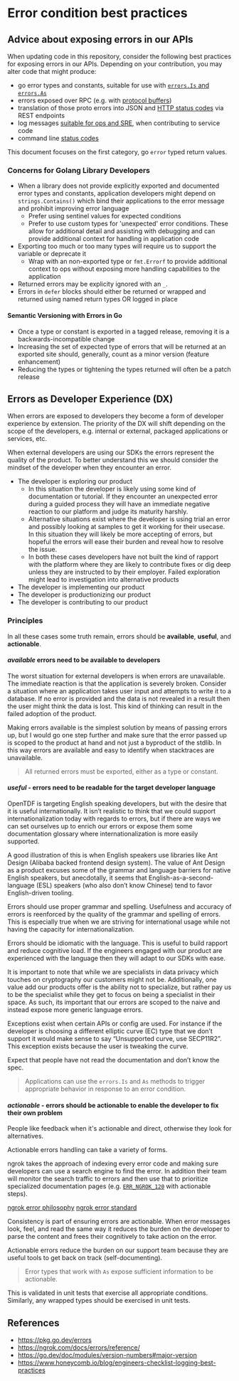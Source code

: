 # Error condition best practices

## Advice about exposing errors in our APIs

When updating code in this repository,
consider the following best practices for exposing errors in our APIs.
Depending on your contribution, you may alter code that might produce:

- go error types and constants, suitable for use with [`errors.Is` and `errors.As`](https://pkg.go.dev/errors)
- errors exposed over RPC (e.g. with [protocol buffers](https://grpc.io/docs/guides/error/))
- translation of those proto errors into JSON and [HTTP status codes](https://developer.mozilla.org/en-US/docs/Web/HTTP/Status) via REST endpoints
- log messages [suitable for ops and SRE](https://www.honeycomb.io/blog/engineers-checklist-logging-best-practices), when contributing to service code
- command line [status codes](https://tldp.org/LDP/abs/html/exitcodes.html)

This document focuses on the first category, go `error` typed return values.

### Concerns for Golang Library Developers

- When a library does not provide explicitly exported and documented error types and constants,
  application developers might depend on `strings.Contains()`
  which bind their applications to the error message and prohibit improving error language
  - Prefer using sentinel values for expected conditions
  - Prefer to use custom types for 'unexpected' error conditions.
    These allow for additional detail and assisting with debugging
    and can provide additional context for handling in application code
- Exporting too much or too many types
  will require us to support the variable or deprecate it
  - Wrap with an non-exported type or `fmt.Errorf` to provide additional context to ops
    without exposing more handling capabilities to the application
- Returned errors may be explicity ignored with an `_`.
- Errors in `defer` blocks should either be returned or wrapped and returned using named return types
  OR logged in place

#### Semantic Versioning with Errors in Go

- Once a type or constant is exported in a tagged release,
  removing it is a backwards-incompatible change
- Increasing the set of expected type of errors that will be returned at an exported site
  should, generally, count as a minor version (feature enhancement)
- Reducing the types or tightening the types returned
  will often be a patch release

## Errors as Developer Experience (DX)

When errors are exposed to developers
they become a form of developer experience by extension.
The priority of the DX will shift depending on the scope of the developers,
e.g. internal or external,
packaged applications or services, etc.

When external developers are using our SDKs
the errors represent the quality of the product.
To better understand this we should consider
the mindset of the developer when they encounter an error.

- The developer is exploring our product
  - In this situation the developer is likely using some kind of documentation or tutorial.
    If they encounter an unexpected error during a guided process
    they will have an immediate negative reaction to our platform and judge its maturity harshly.
  - Alternative situations exist where the developer is using trial an error
    and possibly looking at samples to get it working for their usecase.
    In this situation they will likely be more accepting of errors,
    but hopeful the errors will ease their burden and reveal how to resolve the issue.
  - In both these cases
    developers have not built the kind of rapport with the platform where they are likely to contribute fixes or dig deep
    unless they are instructed to by their employer.
    Failed exploration might lead to investigation into alternative products
- The developer is implementing our product
- The developer is productionizing our product
- The developer is contributing to our product

### Principles

In all these cases some truth remain, errors should be **available**, **useful**, and **actionable**.

#### *available* errors need to be available to developers

The worst situation for external developers is when errors are unavailable.
The immediate reaction is that the application is severely broken.
Consider a situation where an application takes user input
and attempts to write it to a database.
If no error is provided and the data is not revealed in a result
then the user might think the data is lost.
This kind of thinking can result in the failed adoption of the product.

Making errors available is the simplest solution by means of passing errors up,
but I would go one step further and make sure that the error passed up is scoped to the product at hand
and not just a byproduct of the stdlib.
In this way errors are available and easy to identify when stacktraces are unavailable.

> All returned errors must be exported, either as a type or constant.

#### *useful* - errors need to be readable for the target developer language

OpenTDF is targeting English speaking developers,
but with the desire that it is useful internationally.
It isn’t realistic to think that we could support internationalization today with regards to errors,
but if there are ways we can set ourselves up to enrich our errors or expose them some documentation glossary where internationalization is more easily supported.

A good illustration of this is when English speakers use libraries like Ant Design (Alibaba backed frontend design system).
The value of Ant Design as a product excuses some of the grammar and language barriers for native English speakers,
but anecdotally, it seems that English-as-a-second-language (ESL) speakers (who also don’t know Chinese) tend to favor English-driven tooling.

Errors should use proper grammar and spelling.
Usefulness and accuracy of errors is reenforced by the quality of the grammar and spelling of errors.
This is especially true when we are striving for international usage while not having the capacity for internationalization.

Errors should be idiomatic with the language.
This is useful to build rapport and reduce cognitive load.
If the engineers engaged with our product are experienced with the language
then they will adapt to our SDKs with ease.

It is important to note that while we are specialists in data privacy which touches on cryptography
our customers might not be.
Additionally, one value add our products offer is the ability not to specialize,
but rather pay us to be the specialist
while they get to focus on being a specialist in their space.
As such, its important that our errors are scoped to the naive
and instead expose more generic language errors.

Exceptions exist when certain APIs or config are used.
For instance if the developer is choosing a different elliptic curve (EC) type that we don’t support
it would make sense to say “Unsupported curve, use  SECP11R2”.
This exception exists because the user is tweaking the curve.

Expect that people have not read the documentation and don’t know the spec.

> Applications can use the `errors.Is` and `As` methods to trigger appropriate behavior in response to an error condition.

#### *actionable* - errors should be actionable to enable the developer to fix their own problem

People like feedback when it's actionable and direct,
otherwise they look for alternatives.

Actionable errors handling can take a variety of forms.

ngrok takes the approach of indexing every error code
and making sure developers can use a search engine to find the error.
In addition their team will monitor the search traffic to errors
and then use that to prioritize specialized documentation pages (e.g. [`ERR_NGROK_120`](https://ngrok.com/docs/errors/err_ngrok_120/) with actionable steps).

[ngrok error philosophy](https://ngrok.com/docs/errors/#philosophy)
[ngrok error standard](https://ngrok.com/docs/api/#errors)

Consistency is part of ensuring errors are actionable.
When error messages look, feel, and read the same way
it reduces the burden on the developer to parse the content
and frees their cognitively to take action on the error.

Actionable errors reduce the burden on our support team
because they are useful tools to get back on track (self-documenting).

> Error types that work with `As` expose sufficient information to be actionable.

This is validated in unit tests that exercise all appropriate conditions.
Similarly, any wrapped types should be exercised in unit tests.

## References

- <https://pkg.go.dev/errors>
- <https://ngrok.com/docs/errors/reference/>
- <https://go.dev/doc/modules/version-numbers#major-version>
- <https://www.honeycomb.io/blog/engineers-checklist-logging-best-practices>
